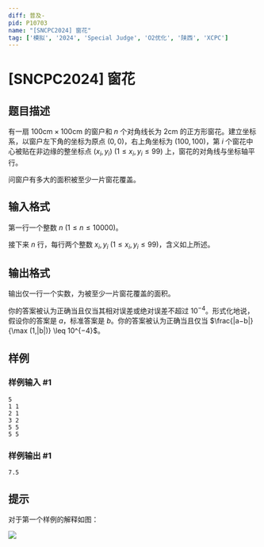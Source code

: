 ```yaml
---
diff: 普及-
pid: P10703
name: "[SNCPC2024] 窗花"
tag: ['模拟', '2024', 'Special Judge', 'O2优化', '陕西', 'XCPC']
---
```

# [SNCPC2024] 窗花
## 题目描述

有一扇 $100 \text{cm} \times 100 \text{cm}$ 的窗户和 $n$ 个对角线长为 $2 \text{cm}$ 的正方形窗花。建立坐标系，以窗户左下角的坐标为原点 $(0,0)$，右上角坐标为 $(100,100)$，第 $i$ 个窗花中心被贴在非边缘的整坐标点 $(x_i,y_i)$ ($1 \leq x_i,y_i \leq 99$) 上，窗花的对角线与坐标轴平行。

问窗户有多大的面积被至少一片窗花覆盖。
## 输入格式

第一行一个整数 $n$ ($1 \leq n \leq 10000$)。


接下来 $n$ 行，每行两个整数 $x_i,y_i$ ($1 \leq x_i,y_i \leq 99$)，含义如上所述。
## 输出格式

输出仅一行一个实数，为被至少一片窗花覆盖的面积。

你的答案被认为正确当且仅当其相对误差或绝对误差不超过 $10^{−4}$。形式化地说，假设你的答案是 $a$，标准答案是 $b$。你的答案被认为正确当且仅当 $\frac{|a−b|}{\max (1,|b|)} \leq 10^{−4}$。

## 样例

### 样例输入 #1
```
5
1 1
2 1
3 2
5 5
5 5

```
### 样例输出 #1
```
7.5

```
## 提示



对于第一个样例的解释如图：

![](https://cdn.luogu.com.cn/upload/image_hosting/wzkohjei.png)
